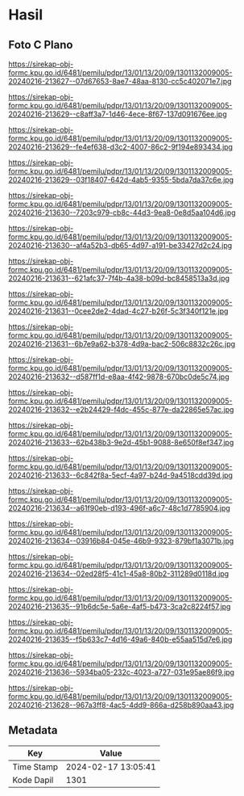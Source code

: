 # Hasil

## Foto C Plano

https://sirekap-obj-formc.kpu.go.id/6481/pemilu/pdpr/13/01/13/20/09/1301132009005-20240216-213627--07d67653-8ae7-48aa-8130-cc5c402071e7.jpg

https://sirekap-obj-formc.kpu.go.id/6481/pemilu/pdpr/13/01/13/20/09/1301132009005-20240216-213629--c8aff3a7-1d46-4ece-8f67-137d091676ee.jpg

https://sirekap-obj-formc.kpu.go.id/6481/pemilu/pdpr/13/01/13/20/09/1301132009005-20240216-213629--fe4ef638-d3c2-4007-86c2-9f194e893434.jpg

https://sirekap-obj-formc.kpu.go.id/6481/pemilu/pdpr/13/01/13/20/09/1301132009005-20240216-213629--03f18407-642d-4ab5-9355-5bda7da37c6e.jpg

https://sirekap-obj-formc.kpu.go.id/6481/pemilu/pdpr/13/01/13/20/09/1301132009005-20240216-213630--7203c979-cb8c-44d3-9ea8-0e8d5aa104d6.jpg

https://sirekap-obj-formc.kpu.go.id/6481/pemilu/pdpr/13/01/13/20/09/1301132009005-20240216-213630--af4a52b3-db65-4d97-a191-be33427d2c24.jpg

https://sirekap-obj-formc.kpu.go.id/6481/pemilu/pdpr/13/01/13/20/09/1301132009005-20240216-213631--621afc37-7f4b-4a38-b09d-bc8458513a3d.jpg

https://sirekap-obj-formc.kpu.go.id/6481/pemilu/pdpr/13/01/13/20/09/1301132009005-20240216-213631--0cee2de2-4dad-4c27-b26f-5c3f340f121e.jpg

https://sirekap-obj-formc.kpu.go.id/6481/pemilu/pdpr/13/01/13/20/09/1301132009005-20240216-213631--6b7e9a62-b378-4d9a-bac2-506c8832c26c.jpg

https://sirekap-obj-formc.kpu.go.id/6481/pemilu/pdpr/13/01/13/20/09/1301132009005-20240216-213632--d587ff1d-e8aa-4f42-9878-670bc0de5c74.jpg

https://sirekap-obj-formc.kpu.go.id/6481/pemilu/pdpr/13/01/13/20/09/1301132009005-20240216-213632--e2b24429-f4dc-455c-877e-da22865e57ac.jpg

https://sirekap-obj-formc.kpu.go.id/6481/pemilu/pdpr/13/01/13/20/09/1301132009005-20240216-213633--62b438b3-9e2d-45b1-9088-8e650f8ef347.jpg

https://sirekap-obj-formc.kpu.go.id/6481/pemilu/pdpr/13/01/13/20/09/1301132009005-20240216-213633--6c842f8a-5ecf-4a97-b24d-9a4518cdd39d.jpg

https://sirekap-obj-formc.kpu.go.id/6481/pemilu/pdpr/13/01/13/20/09/1301132009005-20240216-213634--a61f90eb-d193-496f-a6c7-48c1d7785904.jpg

https://sirekap-obj-formc.kpu.go.id/6481/pemilu/pdpr/13/01/13/20/09/1301132009005-20240216-213634--03916b84-045e-46b9-9323-879bf1a3071b.jpg

https://sirekap-obj-formc.kpu.go.id/6481/pemilu/pdpr/13/01/13/20/09/1301132009005-20240216-213634--02ed28f5-41c1-45a8-80b2-311289d0118d.jpg

https://sirekap-obj-formc.kpu.go.id/6481/pemilu/pdpr/13/01/13/20/09/1301132009005-20240216-213635--91b6dc5e-5a6e-4af5-b473-3ca2c8224f57.jpg

https://sirekap-obj-formc.kpu.go.id/6481/pemilu/pdpr/13/01/13/20/09/1301132009005-20240216-213635--f5b633c7-4d16-49a6-840b-e55aa515d7e6.jpg

https://sirekap-obj-formc.kpu.go.id/6481/pemilu/pdpr/13/01/13/20/09/1301132009005-20240216-213636--5934ba05-232c-4023-a727-031e95ae86f9.jpg

https://sirekap-obj-formc.kpu.go.id/6481/pemilu/pdpr/13/01/13/20/09/1301132009005-20240216-213628--967a3ff8-4ac5-4dd9-866a-d258b890aa43.jpg


## Metadata

| Key        | Value               |
| ---------- | ------------------- |
| Time Stamp | 2024-02-17 13:05:41 |
| Kode Dapil | 1301                |




